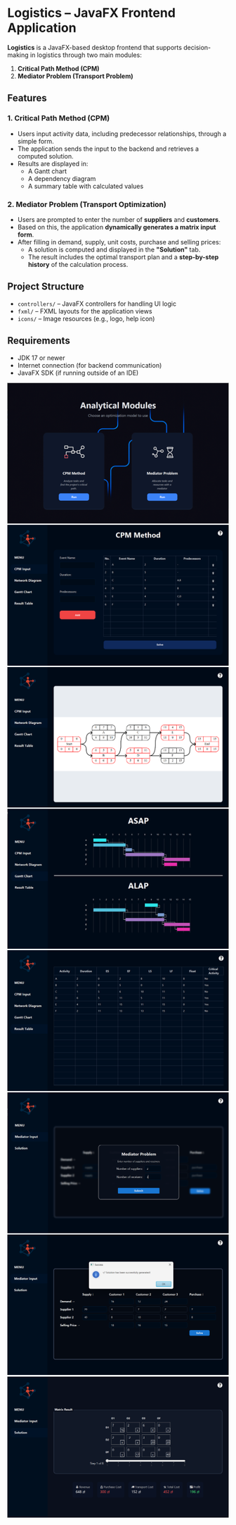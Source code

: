 # Logistics – JavaFX Frontend Application

**Logistics** is a JavaFX-based desktop frontend that supports decision-making in logistics through two main modules:

1. **Critical Path Method (CPM)**
2. **Mediator Problem (Transport Problem)**

## Features

### 1. Critical Path Method (CPM)

- Users input activity data, including predecessor relationships, through a simple form.
- The application sends the input to the backend and retrieves a computed solution.
- Results are displayed in:
  - A Gantt chart
  - A dependency diagram
  - A summary table with calculated values

### 2. Mediator Problem (Transport Optimization)

- Users are prompted to enter the number of **suppliers** and **customers**.
- Based on this, the application **dynamically generates a matrix input form**.
- After filling in demand, supply, unit costs, purchase and selling prices:
  - A solution is computed and displayed in the **"Solution"** tab.
  - The result includes the optimal transport plan and a **step-by-step history** of the calculation process.
    

## Project Structure

- `controllers/` – JavaFX controllers for handling UI logic
- `fxml/` – FXML layouts for the application views
- `icons/` – Image resources (e.g., logo, help icon)

##  Requirements

- JDK 17 or newer
- Internet connection (for backend communication)
- JavaFX SDK (if running outside of an IDE)

![Zarys](./zdj1/12.png)
![Zarys](./zdj1/1.png)
![Zarys](./zdj1/diagram.png)
![Zarys](./zdj1/gannt.png)
![Zarys](./zdj1/tabela.png)
![Zarys](./zdj1/6.png)
![Zarys](./zdj1/7.png)
![Zarys](./zdj1/8.png)

